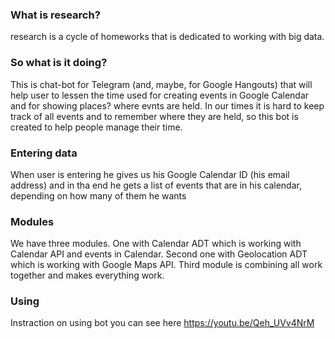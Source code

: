 ### What is research?
research is a cycle of homeworks that is dedicated to working with big data.

### So what is it doing?
This is chat-bot for Telegram (and, maybe, for Google Hangouts) that will help user to lessen the time used for creating events in Google Calendar and for showing places? where evnts are held. In our times it is hard to keep track of all events and to remember where they are held, so this bot is created to help people manage their time.

### Entering data
When user is entering he gives us his Google Calendar ID (his email address) and in tha end he gets a list of events that are in his calendar, depending on how many of them he wants

### Modules
We have three modules. One with Calendar ADT which is working with Calendar API and events in Calendar. Second one with Geolocation ADT which is working with Google Maps API. Third module is combining all work together and makes everything work.
### Using
Instraction on using bot you can see here https://youtu.be/Qeh_UVv4NrM
